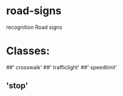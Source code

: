 # road-signs
recognition Road signs

# Classes:

##' crosswalk'
##' trafficlight'
##' speedlimit'
## 'stop'
